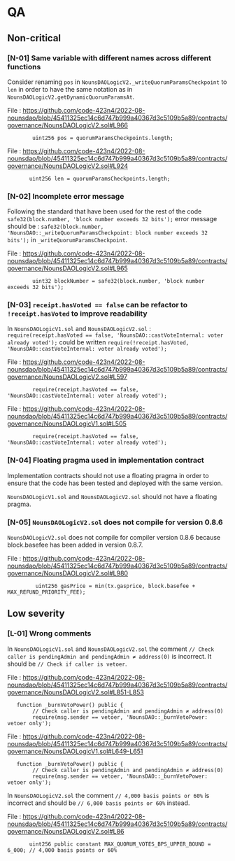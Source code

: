 # QA

## Non-critical

### [N-01] Same variable with different names across different functions

Consider renaming `pos` in `NounsDAOLogicV2._writeQuorumParamsCheckpoint` to `len` in order to have the same notation as in `NounsDAOLogicV2.getDynamicQuorumParamsAt`.

File :
https://github.com/code-423n4/2022-08-nounsdao/blob/45411325ec14c6d747b999a40367d3c5109b5a89/contracts/governance/NounsDAOLogicV2.sol#L966

```solidity
        uint256 pos = quorumParamsCheckpoints.length;
```

File :
https://github.com/code-423n4/2022-08-nounsdao/blob/45411325ec14c6d747b999a40367d3c5109b5a89/contracts/governance/NounsDAOLogicV2.sol#L924

```solidity
       uint256 len = quorumParamsCheckpoints.length;
```

### [N-02] Incomplete error message

Following the standard that have been used for the rest of the code `safe32(block.number, 'block number exceeds 32 bits');` error message should be : `safe32(block.number, 'NounsDAO::_writeQuorumParamsCheckpoint: block number exceeds 32 bits');` in `_writeQuorumParamsCheckpoint`.

File :
https://github.com/code-423n4/2022-08-nounsdao/blob/45411325ec14c6d747b999a40367d3c5109b5a89/contracts/governance/NounsDAOLogicV2.sol#L965

```solidity
        uint32 blockNumber = safe32(block.number, 'block number exceeds 32 bits');
```
### [N-03] `receipt.hasVoted == false` can be refactor to `!receipt.hasVoted` to improve readability

In `NounsDAOLogicV1.sol` and `NounsDAOLogicV2.sol` :
`require(receipt.hasVoted == false, 'NounsDAO::castVoteInternal: voter already voted');` could be written `require(!receipt.hasVoted, 'NounsDAO::castVoteInternal: voter already voted');`

File :
https://github.com/code-423n4/2022-08-nounsdao/blob/45411325ec14c6d747b999a40367d3c5109b5a89/contracts/governance/NounsDAOLogicV2.sol#L597

```solidity
        require(receipt.hasVoted == false, 'NounsDAO::castVoteInternal: voter already voted');
```
File :
https://github.com/code-423n4/2022-08-nounsdao/blob/45411325ec14c6d747b999a40367d3c5109b5a89/contracts/governance/NounsDAOLogicV1.sol#L505

```solidity
        require(receipt.hasVoted == false, 'NounsDAO::castVoteInternal: voter already voted');
```

### [N-04] Floating pragma used in implementation contract

Implementation contracts should not use a floating pragma in order to ensure that the code has been tested and deployed with the same version.

`NounsDAOLogicV1.sol` and `NounsDAOLogicV2.sol` should not have a floating pragma.

### [N-05] `NounsDAOLogicV2.sol` does not compile for version 0.8.6

`NounsDAOLogicV2.sol` does not compile for compiler version 0.8.6 because block.basefee has been added in version 0.8.7.

File :
https://github.com/code-423n4/2022-08-nounsdao/blob/45411325ec14c6d747b999a40367d3c5109b5a89/contracts/governance/NounsDAOLogicV2.sol#L980

```solidity
         uint256 gasPrice = min(tx.gasprice, block.basefee + MAX_REFUND_PRIORITY_FEE);
```


## Low severity

### [L-01] Wrong comments

In `NounsDAOLogicV1.sol` and `NounsDAOLogicV2.sol` the comment  `// Check caller is pendingAdmin and pendingAdmin ≠ address(0)` is incorrect. It should be `// Check if caller is vetoer`.

File : https://github.com/code-423n4/2022-08-nounsdao/blob/45411325ec14c6d747b999a40367d3c5109b5a89/contracts/governance/NounsDAOLogicV2.sol#L851-L853


```solidity
   function _burnVetoPower() public {
        // Check caller is pendingAdmin and pendingAdmin ≠ address(0)
        require(msg.sender == vetoer, 'NounsDAO::_burnVetoPower: vetoer only');
```

File : 
https://github.com/code-423n4/2022-08-nounsdao/blob/45411325ec14c6d747b999a40367d3c5109b5a89/contracts/governance/NounsDAOLogicV1.sol#L649-L651

```solidity
   function _burnVetoPower() public {
        // Check caller is pendingAdmin and pendingAdmin ≠ address(0)
        require(msg.sender == vetoer, 'NounsDAO::_burnVetoPower: vetoer only');
```



In `NounsDAOLogicV2.sol` the comment `// 4,000 basis points or 60%` is incorrect and should be `// 6,000 basis points or 60%` instead.

File :
https://github.com/code-423n4/2022-08-nounsdao/blob/45411325ec14c6d747b999a40367d3c5109b5a89/contracts/governance/NounsDAOLogicV2.sol#L86

```solidity
       uint256 public constant MAX_QUORUM_VOTES_BPS_UPPER_BOUND = 6_000; // 4,000 basis points or 60%
```
